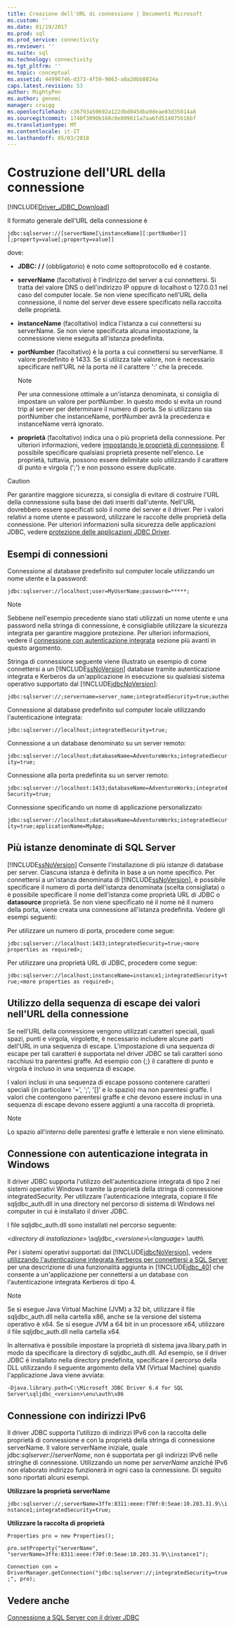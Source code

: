 ```yaml
---
title: Creazione dell'URL di connessione | Documenti Microsoft
ms.custom: ''
ms.date: 01/19/2017
ms.prod: sql
ms.prod_service: connectivity
ms.reviewer: ''
ms.suite: sql
ms.technology: connectivity
ms.tgt_pltfrm: ''
ms.topic: conceptual
ms.assetid: 44996746-d373-4f59-9863-a8a20bb8024a
caps.latest.revision: 53
author: MightyPen
ms.author: genemi
manager: craigg
ms.openlocfilehash: c36793a50692a122dbd045dba9deae03d35014a8
ms.sourcegitcommit: 1740f3090b168c0e809611a7aa6fd514075616bf
ms.translationtype: MT
ms.contentlocale: it-IT
ms.lasthandoff: 05/03/2018
---
```

# <a name="building-the-connection-url"></a>Costruzione dell'URL della connessione
[!INCLUDE[Driver_JDBC_Download](../../includes/driver_jdbc_download.md)]

  Il formato generale dell'URL della connessione è  
  
 `jdbc:sqlserver://[serverName[\instanceName][:portNumber]][;property=value[;property=value]]`  
  
 dove:  
  
-   **JDBC: / /** (obbligatorio) è noto come sottoprotocollo ed è costante.  
  
-   **serverName** (facoltativo) è l'indirizzo del server a cui connettersi. Si tratta del valore DNS o dell'indirizzo IP oppure di localhost o 127.0.0.1 nel caso del computer locale. Se non viene specificato nell'URL della connessione, il nome del server deve essere specificato nella raccolta delle proprietà.  
  
-   **instanceName** (facoltativo) indica l'istanza a cui connettersi su serverName. Se non viene specificata alcuna impostazione, la connessione viene eseguita all'istanza predefinita.  
  
-   **portNumber** (facoltativo) è la porta a cui connettersi su serverName. Il valore predefinito è 1433. Se si utilizza tale valore, non è necessario specificare nell'URL né la porta né il carattere ':' che la precede.  
  
    > [!NOTE]  
    >  Per una connessione ottimale a un'istanza denominata, si consiglia di impostare un valore per portNumber. In questo modo si evita un round trip al server per determinare il numero di porta. Se si utilizzano sia portNumber che instanceName, portNumber avrà la precedenza e instanceName verrà ignorato.  
  
-   **proprietà** (facoltativo) indica una o più proprietà della connessione. Per ulteriori informazioni, vedere [impostando le proprietà di connessione](../../connect/jdbc/setting-the-connection-properties.md). È possibile specificare qualsiasi proprietà presente nell'elenco. Le proprietà, tuttavia, possono essere delimitate solo utilizzando il carattere di punto e virgola (';') e non possono essere duplicate.  
  
> [!CAUTION]  
>  Per garantire maggiore sicurezza, si consiglia di evitare di costruire l'URL della connessione sulla base dei dati inseriti dall'utente. Nell'URL dovrebbero essere specificati solo il nome del server e il driver. Per i valori relativi a nome utente e password, utilizzare le raccolte delle proprietà della connessione. Per ulteriori informazioni sulla sicurezza delle applicazioni JDBC, vedere [protezione delle applicazioni JDBC Driver](../../connect/jdbc/securing-jdbc-driver-applications.md).  
  
## <a name="connection-examples"></a>Esempi di connessioni  
 Connessione al database predefinito sul computer locale utilizzando un nome utente e la password:  
  
 `jdbc:sqlserver://localhost;user=MyUserName;password=*****;`  
  
> [!NOTE]  
>  Sebbene nell'esempio precedente siano stati utilizzati un nome utente e una password nella stringa di connessione, è consigliabile utilizzare la sicurezza integrata per garantire maggiore protezione. Per ulteriori informazioni, vedere il [connessione con autenticazione integrata](#Connectingintegrated) sezione più avanti in questo argomento.  
  
 Stringa di connessione seguente viene illustrato un esempio di come connettersi a un [!INCLUDE[ssNoVersion](../../includes/ssnoversion_md.md)] database tramite autenticazione integrata e Kerberos da un'applicazione in esecuzione su qualsiasi sistema operativo supportato dal [!INCLUDE[jdbcNoVersion](../../includes/jdbcnoversion_md.md)]:  
  
```  
jdbc:sqlserver://;servername=server_name;integratedSecurity=true;authenticationScheme=JavaKerberos  
```  
  
 Connessione al database predefinito sul computer locale utilizzando l'autenticazione integrata:  
  
 `jdbc:sqlserver://localhost;integratedSecurity=true;`  
  
 Connessione a un database denominato su un server remoto:  
  
 `jdbc:sqlserver://localhost;databaseName=AdventureWorks;integratedSecurity=true;`  
  
 Connessione alla porta predefinita su un server remoto:  
  
 `jdbc:sqlserver://localhost:1433;databaseName=AdventureWorks;integratedSecurity=true;`  
  
 Connessione specificando un nome di applicazione personalizzato:  
  
 `jdbc:sqlserver://localhost;databaseName=AdventureWorks;integratedSecurity=true;applicationName=MyApp;`  
  
## <a name="named-and-multiple-sql-server-instances"></a>Più istanze denominate di SQL Server  
 [!INCLUDE[ssNoVersion](../../includes/ssnoversion_md.md)] Consente l'installazione di più istanze di database per server. Ciascuna istanza è definita in base a un nome specifico. Per connettersi a un'istanza denominata di [!INCLUDE[ssNoVersion](../../includes/ssnoversion_md.md)], è possibile specificare il numero di porta dell'istanza denominata (scelta consigliata) o è possibile specificare il nome dell'istanza come proprietà URL di JDBC o **datasource** proprietà. Se non viene specificato né il nome né il numero della porta, viene creata una connessione all'istanza predefinita. Vedere gli esempi seguenti:  
  
 Per utilizzare un numero di porta, procedere come segue:  
  
 `jdbc:sqlserver://localhost:1433;integratedSecurity=true;<more properties as required>;`  
  
 Per utilizzare una proprietà URL di JDBC, procedere come segue:  
  
 `jdbc:sqlserver://localhost;instanceName=instance1;integratedSecurity=true;<more properties as required>;`  
  
## <a name="escaping-values-in-the-connection-url"></a>Utilizzo della sequenza di escape dei valori nell'URL della connessione  
 Se nell'URL della connessione vengono utilizzati caratteri speciali, quali spazi, punti e virgola, virgolette, è necessario includere alcune parti dell'URL in una sequenza di escape. L'impostazione di una sequenza di escape per tali caratteri è supportata nel driver JDBC se tali caratteri sono racchiusi tra parentesi graffe. Ad esempio con {;} il carattere di punto e virgola è incluso in una sequenza di escape.  
  
 I valori inclusi in una sequenza di escape possono contenere caratteri speciali (in particolare '=', ';', '[]' e lo spazio) ma non parentesi graffe. I valori che contengono parentesi graffe e che devono essere inclusi in una sequenza di escape devono essere aggiunti a una raccolta di proprietà.  
  
> [!NOTE]  
>  Lo spazio all'interno delle parentesi graffe è letterale e non viene eliminato.  
  
##  <a name="Connectingintegrated"></a> Connessione con autenticazione integrata in Windows  
 Il driver JDBC supporta l'utilizzo dell'autenticazione integrata di tipo 2 nei sistemi operativi Windows tramite la proprietà della stringa di connessione integratedSecurity. Per utilizzare l'autenticazione integrata, copiare il file sqljdbc_auth.dll in una directory nel percorso di sistema di Windows nel computer in cui è installato il driver JDBC.  
  
 I file sqljdbc_auth.dll sono installati nel percorso seguente:  
  
 \<*directory di installazione*> \sqljdbc_\<*versione*>\\<*language*> \auth\  
  
 Per i sistemi operativi supportati dal [!INCLUDE[jdbcNoVersion](../../includes/jdbcnoversion_md.md)], vedere [utilizzando l'autenticazione integrata Kerberos per connettersi a SQL Server](../../connect/jdbc/using-kerberos-integrated-authentication-to-connect-to-sql-server.md) per una descrizione di una funzionalità aggiunta in [!INCLUDE[jdbc_40](../../includes/jdbc_40_md.md)] che consente a un'applicazione per connettersi a un database con l'autenticazione integrata Kerberos di tipo 4.  
  
> [!NOTE]  
>  Se si esegue Java Virtual Machine (JVM) a 32 bit, utilizzare il file sqljdbc_auth.dll nella cartella x86, anche se la versione del sistema operativo è x64. Se si esegue JVM a 64 bit in un processore x64, utilizzare il file sqljdbc_auth.dll nella cartella x64.  
  
 In alternativa è possibile impostare la proprietà di sistema java.libary.path in modo da specificare la directory di sqljdbc_auth.dll. Ad esempio, se il driver JDBC è installato nella directory predefinita, specificare il percorso della DLL utilizzando il seguente argomento della VM (Virtual Machine) quando l'applicazione Java viene avviata:  
  
 `-Djava.library.path=C:\Microsoft JDBC Driver 6.4 for SQL Server\sqljdbc_<version>\enu\auth\x86`  
  
## <a name="connecting-with-ipv6-addresses"></a>Connessione con indirizzi IPv6  
 Il driver JDBC supporta l'utilizzo di indirizzi IPv6 con la raccolta delle proprietà di connessione e con la proprietà della stringa di connessione serverName. Il valore serverName iniziale, quale jdbc:*sqlserver*://*serverName*, non è supportata per gli indirizzi IPv6 nelle stringhe di connessione. Utilizzando un nome per *serverName* anziché IPv6 non elaborato indirizzo funzionerà in ogni caso la connessione. Di seguito sono riportati alcuni esempi.  
  
 **Utilizzare la proprietà serverName**  
  
 `jdbc:sqlserver://;serverName=3ffe:8311:eeee:f70f:0:5eae:10.203.31.9\\instance1;integratedSecurity=true;`  
  
 **Utilizzare la raccolta di proprietà**  
  
 `Properties pro = new Properties();`  
  
 `pro.setProperty("serverName", "serverName=3ffe:8311:eeee:f70f:0:5eae:10.203.31.9\\instance1");`  
  
 `Connection con = DriverManager.getConnection("jdbc:sqlserver://;integratedSecurity=true;", pro);`  
  
## <a name="see-also"></a>Vedere anche  
 [Connessione a SQL Server con il driver JDBC](../../connect/jdbc/connecting-to-sql-server-with-the-jdbc-driver.md)  
  
  
